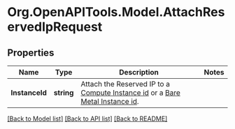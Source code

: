 # Org.OpenAPITools.Model.AttachReservedIpRequest

## Properties

Name | Type | Description | Notes
------------ | ------------- | ------------- | -------------
**InstanceId** | **string** | Attach the Reserved IP to a [Compute Instance id](#operation/list-instances) or a [Bare Metal Instance id](#operation/list-baremetals). | 

[[Back to Model list]](../README.md#documentation-for-models) [[Back to API list]](../README.md#documentation-for-api-endpoints) [[Back to README]](../README.md)

